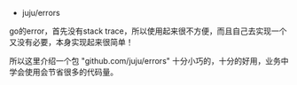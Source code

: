 + juju/errors

go的error，首先没有stack trace，所以使用起来很不方便，而且自己去实现一个又没有必要，本身实现起来很简单！

所以这里介绍一个包 "github.com/juju/errors" 十分小巧的，十分的好用，业务中学会使用会节省很多的代码量。

